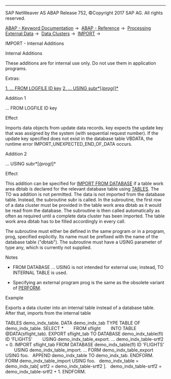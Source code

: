   

* * *

SAP NetWeaver AS ABAP Release 752, ©Copyright 2017 SAP AG. All rights reserved.

[ABAP - Keyword Documentation](https://help.sap.com/doc/abapdocu_752_index_htm/7.52/en-US/abenabap.htm) →  [ABAP - Reference](https://help.sap.com/doc/abapdocu_752_index_htm/7.52/en-US/abenabap_reference.htm) →  [Processing External Data](https://help.sap.com/doc/abapdocu_752_index_htm/7.52/en-US/abenabap_language_external_data.htm) →  [Data Clusters](https://help.sap.com/doc/abapdocu_752_index_htm/7.52/en-US/abendata_cluster.htm) →  [IMPORT](https://help.sap.com/doc/abapdocu_752_index_htm/7.52/en-US/abapimport_data_cluster.htm) → 

IMPORT - Internal Additions

Internal Additions

These additions are for internal use only.
Do not use them in application programs.

Extras:

[1\. ... FROM LOGFILE ID key](#!ABAP_ADDITION_1@1@)
[2\. ... USING subr*\[*(prog)*\]*](#!ABAP_ADDITION_2@2@)

Addition 1

... FROM LOGFILE ID key

Effect

Imports data objects from update data records. key expects the update key that was assigned by the system (with sequential request number). If the update key specified does not exist in the database table VBDATA, the runtime error IMPORT\_UNEXPECTED\_END\_OF\_DATA occurs.

Addition 2

... USING subr*\[*(prog)*\]*

Effect

This addition can be specified for [IMPORT FROM DATABASE](https://help.sap.com/doc/abapdocu_752_index_htm/7.52/en-US/abapimport_medium.htm) if a table work area dbtab is declared for the relevant database table using [TABLES](https://help.sap.com/doc/abapdocu_752_index_htm/7.52/en-US/abaptables.htm). The TO wa addition is not permitted. The data is not imported from the database table. Instead, the subroutine subr is called. In the subroutine, the first row of a data cluster must be provided in the table work area dbtab as it would be read from the database. The subroutine is then called automatically as often as required until a complete data cluster has been imported. The table work area dbtab has to be filled accordingly in every call.

The subroutine must either be defined in the same program or in a program, prog, specified explicitly. Its name must be prefixed with the name of the database table ("dbtab"). The subroutine must have a USING parameter of type any, which is currently not supplied.

Notes

-   FROM DATABASE ... USING is not intended for external use; instead, TO INTERNAL TABLE is used.
    
-   Specifying an external program prog is the same as the obsolete variant of [PERFORM](https://help.sap.com/doc/abapdocu_752_index_htm/7.52/en-US/abapperform_obsolete.htm).
    

Example

Exports a data cluster into an internal table instead of a database table. After that, imports from the internal table

TABLES demo\_indx\_table.
DATA demo\_indx\_tab TYPE TABLE OF demo\_indx\_table.
SELECT \*
       FROM sflight
       INTO TABLE @DATA(sflight\_tab).
EXPORT sflight\_tab TO DATABASE demo\_indx\_table(fl) ID 'FLIGHTS'
       USING demo\_indx\_table\_export.
...
demo\_indx\_table-srtf2 = 0.
IMPORT sflight\_tab FROM DATABASE demo\_indx\_table(fl) ID 'FLIGHTS'
       USING demo\_indx\_table\_import.
...
FORM demo\_indx\_table\_export USING foo.
  APPEND demo\_indx\_table TO demo\_indx\_tab.
ENDFORM.
FORM demo\_indx\_table\_import USING foo.
  demo\_indx\_table = demo\_indx\_tab\[ srtf2 = demo\_indx\_table-srtf2 \].
  demo\_indx\_table-srtf2 = demo\_indx\_table-srtf2 + 1.
ENDFORM.